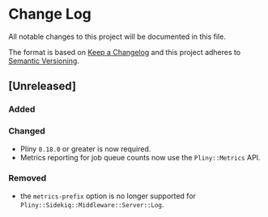 # Change Log
All notable changes to this project will be documented in this file.

The format is based on [Keep a Changelog](http://keepachangelog.com/)
and this project adheres to [Semantic Versioning](http://semver.org/).

## [Unreleased]
### Added

### Changed
- Pliny `0.18.0` or greater is now required.
- Metrics reporting for job queue counts now use the `Pliny::Metrics` API.

### Removed
- the `metrics-prefix` option is no longer supported for
  `Pliny::Sidekiq::Middleware::Server::Log`.
